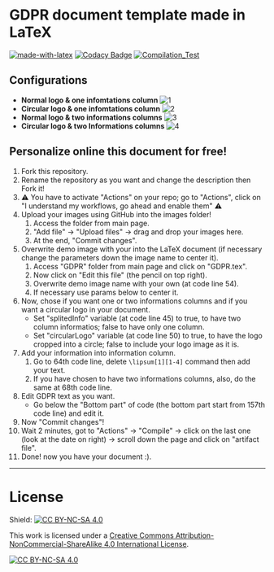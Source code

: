 # GDPR document template made in LaTeX
[![made-with-latex](https://img.shields.io/badge/Made%20with-LaTeX-1f425f.svg)](https://www.latex-project.org/)
[![Codacy Badge](https://app.codacy.com/project/badge/Grade/f8d1c683d77048e29b3c8ffa7aa178c7)](https://app.codacy.com/gh/R0mb0/GDPR_template/dashboard?utm_source=gh&utm_medium=referral&utm_content=&utm_campaign=Badge_grade)
[![Compilation_Test](https://github.com/R0mb0/GDPR_template/actions/workflows/Compilation_Test.yml/badge.svg)](https://github.com/R0mb0/GDPR_template/actions/workflows/Compilation_Test.yml)

## Configurations
-   **Normal logo & one infomtations column**
    ![1](https://github.com/R0mb0/GDPR_template/blob/main/ReadMe_Images/One_informations_column_%26_normal_logo.png)
-   **Circular logo & one infomtations column**
    ![2](https://github.com/R0mb0/GDPR_template/blob/main/ReadMe_Images/One_informations_column_%26_circular_logo.png)
-   **Normal logo & two informations columns**
    ![3](https://github.com/R0mb0/GDPR_template/blob/main/ReadMe_Images/Two_informations_columns_%26_normal_logo.png)
-   **Circular logo & two Informations columns**
    ![4](https://github.com/R0mb0/GDPR_template/blob/main/ReadMe_Images/Two_informations_columns_%26_circular_logo.png)

## Personalize online this document for free!
1.  Fork this repository.
2.  Rename the repository as you want and change the description then Fork it!
3.  ⚠️ You have to activate "Actions" on your repo; go to "Actions", click on "I understand my workflows, go ahead and enable them" ⚠️
4.  Upload your images using GitHub into the images folder!
    1.  Access the folder from main page.
    2.  "Add file" -> "Upload files" -> drag and drop your images here.
    3.  At the end, "Commit changes".
5.  Overwrite demo image with your into the LaTeX document (if necessary change the parameters down the image name to center it).
    1.  Access "GDPR" folder from main page and click on "GDPR.tex".
    2.  Now click on "Edit this file" (the pencil on top right).
    3.  Overwrite demo image name with your own (at code line 54).
    4.  If necessary use params below to center it.
6.  Now, chose if you want one or two informations columns and if you want a circular logo in your document.
    -   Set "splitedInfo" variable (at code line 45) to true, to have two column informatios; false to have only one column.
    -   Set "circularLogo" variable (at code line 50) to true, to have the logo cropped into a circle; false to include your logo image as it is.
7.  Add your information into information column.
    1.  Go to 64th code line, delete ```\lipsum[1][1-4]``` command then add your text.
    2.  If you have chosen to have two informations columns, also, do the same at 68th code line.
8.  Edit GDPR text as you want.
    -   Go below the "Bottom part" of code (the bottom part start from 157th code line) and edit it.
9.  Now "Commit changes"!
10. Wait 2 minutes, got to "Actions" -> "Compile" -> click on the last one (look at the date on right) -> scroll down the page and click on "artifact file".
11. Done! now you have your document :).       
---

# License
Shield: [![CC BY-NC-SA 4.0][cc-by-nc-sa-shield]][cc-by-nc-sa]

This work is licensed under a
[Creative Commons Attribution-NonCommercial-ShareAlike 4.0 International License][cc-by-nc-sa].

[![CC BY-NC-SA 4.0][cc-by-nc-sa-image]][cc-by-nc-sa]

[cc-by-nc-sa]: http://creativecommons.org/licenses/by-nc-sa/4.0/
[cc-by-nc-sa-image]: https://licensebuttons.net/l/by-nc-sa/4.0/88x31.png
[cc-by-nc-sa-shield]: https://img.shields.io/badge/License-CC%20BY--NC--SA%204.0-lightgrey.svg
